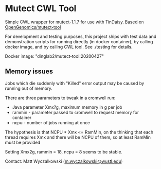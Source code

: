 # Mutect CWL Tool

Simple CWL wrapper for [mutect-1.1.7](https://software.broadinstitute.org/cancer/cga/mutect) for use with TinDaisy.
Based on [OpenGenomics/mutect-tool](https://github.com/OpenGenomics/mutect-tool)

For development and testing purposes, this project ships with test data and demonstration
scripts for running directly (in docker container), by calling docker image, and by calling CWL tool.
See ./testing for details.

Docker image: "dinglab2/mutect-tool:20200427"

## Memory issues

Jobs which die suddenly with "Killed" error output may be caused by running out of memory. 

There are three parameters to tweak in a cromwell run:
* Java parameter Xmx?g, maximum memory in g per job
* rammin - parameter passed to cromwell to request memory for container
* ncpu - number of jobs running at once

The hypothesis is that NCPU * Xmx <= RamMin, on the thinking that each thread requires Xmx and there will be NCPU of them,
so at least RamMin must be provided

Setting Xmx2g, rammin = 18, ncpu = 8 seems to be stable.

Contact: Matt Wyczalkowski (m.wyczalkowski@wustl.edu)
